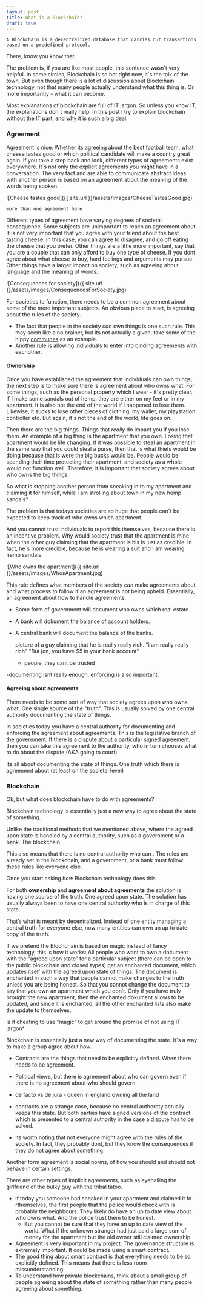 ```yaml
---
layout: post
title: What is a Blockchain?
draft: true
---
```


<!--more-->

    A Blockchain is a decentralized database that carries out transactions based on a predefined protocol.

There, know you know that.

The problem is, if you are like most people, this sentence wasn´t very helpful. In some circles, Blockchain is so hot right now, it´s the talk of the town. But even though there is a lot of discussion about Blockchain technology, not that many people actually understand what this thing is. Or more importantly - what it can become.

Most explanations of blockchain are full of IT jargon. So unless you know IT, the explanations don´t really help. In this post I try to explain blockchain without the IT part, and why it is such a big deal.

### Agreement

Agreement is nice. Whether its agreeing about the best football team, what cheese tastes good or which political candidate will make a country great again. If you take a step back and look, different types of agreements exist everywhere. It´s not only the explicit agreements you might have in a conversation. The very fact and are able to communicate abstract ideas with  another person is based on an agreement about the meaning of the words being spoken.

![Cheese tastes good]({{ site.url }}/assets/images/CheeseTastesGood.jpg)

    more than one agreement here

Different types of agreement have varying degrees of societal consequence. Some subjects are unimportant to reach an agreement about. It is not very important that you agree with your friend about the best tasting cheese. In this case, you can agree to disagree, and go off eating the cheese that you prefer. Other things are a little more important, say that you are a couple that can only afford to buy one type of cheese. If you dont agree about what cheese to buy, hard feelings and arguments may pursue. Other things have a larger impact on society, such as agreeing about language and the meaning of words.

![Consequences for society]({{ site.url }}/assets/images/ConsequencesForSociety.jpg)

For societies to function, there needs to be a common agreement about some of the more important subjects. An obvious place to start, is agreeing about the rules of the society.

- The fact that people in the society *can* own things is one such rule. This may seem like a no brainer, but its not actually a given, take some of the hippy [communes](https://en.wikipedia.org/wiki/Commune) as an example.
- Another rule is allowing individuals to enter into binding agreements with eachother.

#### Ownership

Once you have established the agreement that individuals can own things, the next step is to make sure there is agreement about who owns what. For some things, such as the personal property which I wear - it´s pretty clear. If I make some sandals out of hemp, they are either on my feet or in my apartment. It is also not the end of the world if I happened to lose them. Likewise, it sucks to lose other pieces of clothing, my wallet, my playstation controller etc. But again, it´s not the end of the world, life goes on. 

Then there are the big things. Things that *really* do impact you if you lose them. An example of a big thing is the apartment that you own. Losing that apartment would be life changing. If it was possible to steal an apartment in the same way that you could steal a purse, then that is what thiefs would be doing because that is were the big bucks would be. People would be spending their time protecting their apartment, and society as a whole would not function well. Therefore, it is important that society agrees about who owns the big things.

So what is stopping another person from sneaking in to my apartment and claiming it for himself, while I am strolling about town in my new hemp sandals? 

The problem is that todays societies are so huge that people can´t be expected to keep track of who owns which apartment.

And you cannot trust individuals to report this themselves, because there is an incentive problem. Why would society trust that the apartment is mine when the other guy claiming that the apartment is his is just as credible. In fact, he´s more credible, because he is wearing a suit and I am wearing hemp sandals.

![Who owns the apartment]({{ site.url }}/assets/images/WhosApartment.jpg)

This rule defines what members of the society *can* make agreements about, and what process to follow if an agreement is not being upheld. Essentially, an agreement about how to handle agreements.

- Some form of government will document who owns which real estate. 
- A bank will dokument the balance of account holders.
- A central bank will document the balance of the banks.

    picture of a guy claiming that he is really really rich.
    "i am really really rich"
    "But jon, you have $5 in your bank account"
    - people, they cant be trusted

-documenting isnt really enough, enforcing is also important.


#### Agreeing about agreements

There needs to be some sort of way that society agrees upon who owns what. One single source of the "truth". This is usually solved by one central authority documenting the state of things.

In societies today you have a central authority for documenting and enforcing the agreement about agreements. This is the legislative branch of the government. If there is a dispute about a particular signed agreement, then you can take this agreement to the authority, who in turn chooses what to do about the dispute (AKA going to court).

Its all about documenting the state of things. One truth which there is agreement about (at least on the societal level)

### Blockchain

Ok, but what does blockchain have to do with agreements?

Blockchain technology is essentially just a new way to agree about the state of something.

Unlike the traditional methods that we mentioned above, where the agreed upon state is handled by a central authority, such as a government or a bank. The blockchain.

This also means that there is no central authority who can . The rules are already set in the blockchain, and a government, or a bank must follow these rules like everyone else.

Once you start asking *how* Blockchain technology does this

For both **ownership** and **agreement about agreements** the solution is having one source of the truth. One agreed upon state. The solution has usually always been to have one central authority who is in charge of this state.

That’s what is meant by decentralized. Instead of one entity managing a central truth for everyone else, now many entities can own an up to date copy of the truth.

If we pretend the Blochchain is based on magic instead of fancy technology, this is how it works:
All people who want to own a document with the “agreed upon state” for a particular subject (there can be open to the public blockchain and closed types) get an enchanted document, which updates itself with the agreed upon state of things. The document is enchanted in such a way that people cannot make changes to the truth unless you are being honest. So that you cannot change the document to say that you own an apartment which you don’t. Only if you have truly brought the new apartment, then the enchanted dokument allows to be updated, and since it is enchanted, all the other enchanted lists also make the update to themselves.

Is it cheating to use "magic" to get around the promise of not using IT jargon*

Blockchain is essentially just a new way of documenting the state. It´s a way to make a group agree about how .



- Contracts are the things that need to be explicitly defined. When there needs to be agreement.
- Political views, but there is agreement about who can govern even if there is no agreement about who should govern.
- de facto vs de jura - queen in england owning all the land
- contracts are a strange case, because no central authoroty actually keeps this state. But both parties have signed versions of the contract which is presented to a central authority in the case a dispute has to be solved.

- Its worth noting that not everyone might agree with the rules of the society. In fact, they probably dont, but they know the consequences if they do not agree about something.

Another form agreement is social norms, of how you should and should not behave in certain settings.

There are other types of implicit agreements, such as eyeballing the girlfriend of the bulky guy with the tribal tatoo.

- if today you someone had sneaked in your apartment and claimed it fo rthemselves, the first people that the police would check with is probably the neighbours. They likely do have an up to date view about who owns what. And the police trust them to be honest.
    + But you cannot be sure that they have an up to date view of the world. What if the unknown stranger had just paid a large sum of money for the apartment but the old owner still claimed ownership.
- Agreement is very important in my project. The governance structure is extremely important. It could be made using a smart contract.
- The good thing about smart contract is that everything needs to be so explicitly defined. This means that there is less room missunderstanding.
- To understand how private blockchains, think about a small group of people agreeing about the state of something rather than many people agreeing about something.